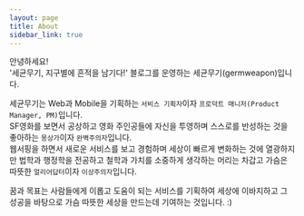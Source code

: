```yaml
---
layout: page
title: About
sidebar_link: true
---
```



안녕하세요!<br/>
'세균무기, 지구별에 흔적을 남기다!' 블로그를 운영하는 세균무기(germweapon)입니다.

세균무기는 Web과 Mobile을 기획하는 `서비스 기획자`이자 `프로덕트 매니저(Product Manager, PM)`입니다.<br/>
SF영화를 보면서 공상하고 영화 주인공들에 자신을 투영하며 스스로를 반성하는 것을 좋아하는 `몽상가`이자 `완벽주의자`입니다.<br/>
웹서핑을 하면서 새로운 서비스를 보고 경험하며 세상이 빠르게 변화하는 것에 열광하지만 법학과 행정학을 전공하고 철학과 가치를 소중하게 생각하는 머리는 차갑고 가슴은 따뜻한 `얼리어답터`이자 `이상주의자`입니다.

꿈과 목표는 사람들에게 이롭고 도움이 되는 서비스를 기획하여 세상에 이바지하고 그 성공을 바탕으로 가슴 따뜻한 세상을 만드는데 기여하는 것입니다. :)
